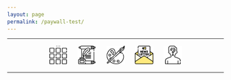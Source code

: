 ```yaml
---
layout: page
permalink: /paywall-test/
---
```

<center>
<hr width="100%" size="3">
<div class="container">
        <a href="https://ellisjalia.com"><img src="/assets/icons/menu-bw.png" style="width:43px;height:43px;justify-content:center;display:inline-block;border:1px;margin: 0px 8px;padding:2px;"/></a>
        <a href="https://ellisjalia.com/essays"><img src="/assets/icons/quill-bw.png" style="width:43px;height:43px;justify-content:center;display:inline-block;border:1px;margin: 0px 8px;padding:2px;"/></a>
        <a href="https://ellisjalia.com/art"><img src="/assets/icons/paint-palette-bw.png" style="width:43px;height:43px;justify-content:center;display:inline-block;border:1px;margin: 0px 8px;padding:2px;"/></a>
        <a href="https://ellisjalia.com/newsletter"><img src="/assets/icons/newsletter.png" style="width:43px;height:43px;justify-content:center;display:inline-block;border:1px;margin: 0px 8px;padding:2px;"/></a>
        <a href="https://ellisjalia.com/about"><img src="/assets/icons/unknown-bw.png" style="width:43px;height:43px;justify-content:center;display:inline-block;border:1px;margin: 0px 8px;padding:2px;"/></a>
 </div>
  <hr width="100%" size="3">
  </center>

<!DOCTYPE html>
<html lang="en">
<head>
  <meta charset="UTF-8">
  <meta name="viewport" content="width=device-width, initial-scale=1.0">
  <title>Newsletter Paywall</title>
</head>
<body>
<!-- FirebaseUI + Paywall HTML -->
<style>
  #firebaseui-auth-container {
    margin: 60px auto;
    max-width: 400px;
    font-family: -apple-system, BlinkMacSystemFont, "Segoe UI", Roboto, "Helvetica Neue", Arial, sans-serif;
    text-align: center;
  }
  .error-message {
    color: #d32f2f;
    background: #ffebee;
    padding: 10px;
    margin: 10px 0;
    border-radius: 4px;
    font-size: 14px;
  }
  .loading {
    opacity: 0.6;
    pointer-events: none;
  }
  button:disabled {
    opacity: 0.5;
    cursor: not-allowed;
  }
</style>

<div id="error-container"></div>
<div id="firebaseui-auth-container"></div>

<div id="paywall-section" style="max-width: 400px; margin: 40px auto; text-align: center; display: none;">
  <p>You're logged in.</p>
  <button id="subscribe-button">Subscribe Now</button>
</div>

<div id="premium-content" style="display:none; max-width: 400px; margin: 40px auto; text-align: center;">
  <h3>Premium Content</h3>
  <p>This is your exclusive members-only content.</p>
</div>

<!-- Firebase & Stripe Scripts -->
<script src="https://www.gstatic.com/firebasejs/10.8.1/firebase-app-compat.js"></script>
<script src="https://www.gstatic.com/firebasejs/10.8.1/firebase-auth-compat.js"></script>
<script src="https://www.gstatic.com/firebasejs/10.8.1/firebase-firestore-compat.js"></script>
<script src="https://www.gstatic.com/firebasejs/10.8.1/firebase-functions-compat.js"></script>
<script src="https://www.gstatic.com/firebasejs/ui/6.0.2/firebase-ui-auth.js"></script>
<link rel="stylesheet" href="https://www.gstatic.com/firebasejs/ui/6.0.2/firebase-ui-auth.css" />
<script src="https://js.stripe.com/v3/"></script>

<script>
  document.addEventListener("DOMContentLoaded", () => {
    const firebaseConfig = {
      apiKey: "AIzaSyDLRxkrPfPbskX2kyNgNMk4MDg-5volGTI",
      authDomain: "ellisjalia-db.firebaseapp.com",
      projectId: "ellisjalia-db",
      storageBucket: "ellisjalia-db.appspot.com", // Fixed storage bucket
      messagingSenderId: "269108432993",
      appId: "1:269108432993:web:93262054eb937faf789a20",
      measurementId: "G-NYXXY0PL56"
    };

    firebase.initializeApp(firebaseConfig);

    const auth = firebase.auth();
    const db = firebase.firestore();
    const functions = firebase.app().functions("europe-west2");
    const stripe = Stripe("pk_test_51RHASqEIRcgFdVmxdqinCh52Khs11e9HL2boBXeZrd2gBZaVhOx7vLaNcVELgoJMruZswd8tyjJgx5pyEt3LlOpe005GelRYPh");

    const ui = firebaseui.auth.AuthUI.getInstance() || new firebaseui.auth.AuthUI(auth);

    const loginBox = document.getElementById("firebaseui-auth-container");
    const paywall = document.getElementById("paywall-section");
    const premium = document.getElementById("premium-content");
    const subscribeBtn = document.getElementById("subscribe-button");
    const errorContainer = document.getElementById("error-container");

    // Enable Firestore network connection
    db.enableNetwork().catch(error => {
      console.error("Firestore network error:", error);
      showError("Database connection failed. Please refresh the page.");
    });

    // Error display function
    function showError(message) {
      errorContainer.innerHTML = `<div class="error-message">${message}</div>`;
      setTimeout(() => {
        errorContainer.innerHTML = "";
      }, 5000);
    }

    // Fixed hasPaid function with error handling
    async function hasPaid(uid) {
      try {
        const snap = await db.collection("users").doc(uid).get();
        return snap.exists && snap.data().status === "active";
      } catch (error) {
        console.error("Error checking subscription status:", error);
        showError("Error checking subscription status. Please try again.");
        return false;
      }
    }

    // Handle email link sign-in - moved inside auth state change
    async function handleEmailLinkSignIn() {
      if (auth.isSignInWithEmailLink(window.location.href)) {
        let email = window.localStorage.getItem("emailForSignIn");
        if (!email) {
          email = window.prompt("Please enter your email to complete sign-in:");
        }

        if (email) {
          try {
            await auth.signInWithEmailLink(email, window.location.href);
            window.localStorage.removeItem("emailForSignIn");
            // Clean up URL
            window.history.replaceState({}, document.title, window.location.pathname);
          } catch (error) {
            console.error("Email link sign-in error:", error);
            showError("Error signing in: " + error.message);
          }
        }
      }
    }

    // Auth state change handler
    auth.onAuthStateChanged(async (user) => {
      // Handle email link sign-in after auth is initialized
      if (!user) {
        await handleEmailLinkSignIn();
      }

      if (user) {
        loginBox.style.display = "none";
        
        try {
          const paid = await hasPaid(user.uid);
          paywall.style.display = paid ? "none" : "block";
          premium.style.display = paid ? "block" : "none";
        } catch (error) {
          // Error already handled in hasPaid function
          paywall.style.display = "block";
          premium.style.display = "none";
        }
      } else {
        loginBox.style.display = "block";
        paywall.style.display = "none";
        premium.style.display = "none";

        // Initialize auth UI
        ui.start("#firebaseui-auth-container", {
          signInOptions: [{
            provider: firebase.auth.EmailAuthProvider.PROVIDER_ID,
            signInMethod: firebase.auth.EmailAuthProvider.EMAIL_LINK_SIGN_IN_METHOD,
            emailLinkSignIn: {
              url: window.location.origin + window.location.pathname,
              handleCodeInApp: true
            }
          }],
          credentialHelper: firebaseui.auth.CredentialHelper.NONE,
          callbacks: {
            signInSuccessWithAuthResult: () => false,
            uiShown: () => {
              // Store email for sign-in link
              const emailInput = document.querySelector(".firebaseui-id-email");
              if (emailInput) {
                const handleEmailInput = (e) => {
                  window.localStorage.setItem("emailForSignIn", e.target.value);
                };
                
                // Remove existing listener to prevent duplicates
                emailInput.removeEventListener("input", handleEmailInput);
                emailInput.addEventListener("input", handleEmailInput);
              }
            }
          }
        });
      }
    });

    // Subscribe button event listener
    if (subscribeBtn) {
      subscribeBtn.addEventListener("click", async () => {
        if (!auth.currentUser) {
          showError("Please log in first.");
          return;
        }

        subscribeBtn.disabled = true;
        subscribeBtn.textContent = "Loading...";

        try {
          const createCheckout = functions.httpsCallable("createCheckoutSession");
          const { data } = await createCheckout({
            successUrl: window.location.origin + window.location.pathname + "?success=true",
            cancelUrl: window.location.origin + window.location.pathname + "?canceled=true",
            uid: auth.currentUser.uid
          });

          if (data?.url) {
            window.location.href = data.url;
          } else {
            showError("Could not start checkout. Please try again.");
          }
        } catch (error) {
          console.error("Checkout error:", error);
          showError("Checkout failed: " + error.message);
        } finally {
          subscribeBtn.disabled = false;
          subscribeBtn.textContent = "Subscribe Now";
        }
      });
    }

    // Handle URL parameters for success/cancel
    const urlParams = new URLSearchParams(window.location.search);
    if (urlParams.get('success') === 'true') {
      showError("Payment successful! Your subscription is now active.");
      // Clean up URL
      window.history.replaceState({}, document.title, window.location.pathname);
    } else if (urlParams.get('canceled') === 'true') {
      showError("Payment canceled. You can subscribe at any time.");
      // Clean up URL
      window.history.replaceState({}, document.title, window.location.pathname);
    }
  });
</script>